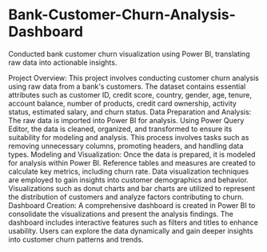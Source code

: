 # Bank-Customer-Churn-Analysis-Dashboard
Conducted bank customer churn visualization using Power BI, translating raw data into actionable insights.

Project Overview: This project involves conducting customer churn analysis using raw data from a bank's customers. The dataset contains essential attributes such as customer ID, credit score, country, gender, age, tenure, account balance, number of products, credit card ownership, activity status, estimated salary, and churn status.
Data Preparation and Analysis: The raw data is imported into Power BI for analysis. Using Power Query Editor, the data is cleaned, organized, and transformed to ensure its suitability for modeling and analysis. This process involves tasks such as removing unnecessary columns, promoting headers, and handling data types.
Modeling and Visualization: Once the data is prepared, it is modeled for analysis within Power BI. Reference tables and measures are created to calculate key metrics, including churn rate. Data visualization techniques are employed to gain insights into customer demographics and behavior. Visualizations such as donut charts and bar charts are utilized to represent the distribution of customers and analyze factors contributing to churn.
Dashboard Creation: A comprehensive dashboard is created in Power BI to consolidate the visualizations and present the analysis findings. The dashboard includes interactive features such as filters and titles to enhance usability. Users can explore the data dynamically and gain deeper insights into customer churn patterns and trends.
